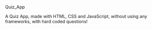 Quiz_App

A Quiz App, made with HTML, CSS and JavaScript, without using any frameworks, with hard coded questions!

